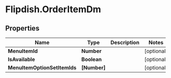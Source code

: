 # Flipdish.OrderItemDm

## Properties
Name | Type | Description | Notes
------------ | ------------- | ------------- | -------------
**MenuItemId** | **Number** |  | [optional] 
**IsAvailable** | **Boolean** |  | [optional] 
**MenuItemOptionSetItemIds** | **[Number]** |  | [optional] 


